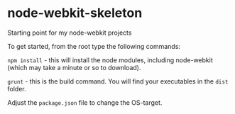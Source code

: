 node-webkit-skeleton
====================

Starting point for my node-webkit projects

To get started, from the root type the following commands:

`npm install` - this will install the node modules, including node-webkit (which may take a minute or so to download).

`grunt` - this is the build command. You will find your executables in the `dist` folder.

Adjust the `package.json` file to change the OS-target.
